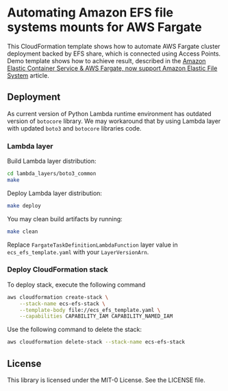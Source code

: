 # Automating Amazon EFS file systems mounts for AWS Fargate

This CloudFormation template shows how to automate AWS Fargate cluster deployment backed by EFS share, which is connected using Access Points. Demo template shows how to achieve result, described in the [Amazon Elastic Container Service & AWS Fargate, now support Amazon Elastic File System](https://aws.amazon.com/blogs/aws/amazon-ecs-supports-efs/) article.

## Deployment

As current version of Python Lambda runtime environment has outdated version of `botocore` library. We may workaround that by using Lambda layer with updated `boto3` and `botocore` libraries code.

### Lambda layer

Build Lambda layer distribution:

```sh
cd lambda_layers/boto3_common
make
```

Deploy Lambda layer distribution:

```sh
make deploy
```

You may clean build artifacts by running:

```sh
make clean
```

Replace `FargateTaskDefinitionLambdaFunction` layer value in `ecs_efs_template.yaml` with your `LayerVersionArn`.

### Deploy CloudFormation stack

To deploy stack, execute the following command

```sh
aws cloudformation create-stack \
    --stack-name ecs-efs-stack \
    --template-body file://ecs_efs_template.yaml \
    --capabilities CAPABILITY_IAM CAPABILITY_NAMED_IAM
```

Use the following command to delete the stack:

```sh
aws cloudformation delete-stack --stack-name ecs-efs-stack
```

## License

This library is licensed under the MIT-0 License. See the LICENSE file.

